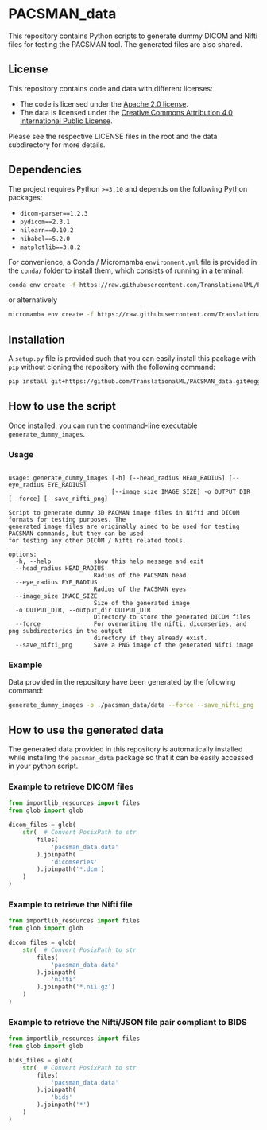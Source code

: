 # PACSMAN_data

This repository contains Python scripts to generate dummy DICOM and Nifti files for testing the PACSMAN tool. The generated files are also shared.


## License

This repository contains code and data with different licenses:

-   The code is licensed under the [Apache 2.0 license](./LICENSE).
-   The data is licensed under the [Creative Commons Attribution 4.0 International Public License](./pacsman_data/data/LICENSE).

Please see the respective LICENSE files in the root and the data subdirectory for more details.

## Dependencies

The project requires Python `>=3.10` and depends on the following Python packages:

- `dicom-parser==1.2.3`
- `pydicom==2.3.1`
- `nilearn==0.10.2`
- `nibabel==5.2.0`
- `matplotlib==3.8.2`

For convenience, a Conda / Micromamba `environment.yml` file is provided in the `conda/` folder to install them, which consists of running in a terminal:

```bash
conda env create -f https://raw.githubusercontent.com/TranslationalML/PACSMAN_data/main/conda/environment.yml
```

or alternatively

```bash
micromamba env create -f https://raw.githubusercontent.com/TranslationalML/PACSMAN_data/main/conda/environment.yml
```

## Installation

A `setup.py` file is provided such that you can easily install this package with `pip` without cloning the repository with the following command:

```bash
pip install git+https://github.com/TranslationalML/PACSMAN_data.git#egg=pacsman_data
```

## How to use the script

Once installed, you can run the command-line executable `generate_dummy_images`.

### Usage

```generate_dummy_images -h

usage: generate_dummy_images [-h] [--head_radius HEAD_RADIUS] [--eye_radius EYE_RADIUS]
                             [--image_size IMAGE_SIZE] -o OUTPUT_DIR [--force] [--save_nifti_png]

Script to generate dummy 3D PACMAN image files in Nifti and DICOM formats for testing purposes. The
generated image files are originally aimed to be used for testing PACSMAN commands, but they can be used
for testing any other DICOM / Nifti related tools.

options:
  -h, --help            show this help message and exit
  --head_radius HEAD_RADIUS
                        Radius of the PACSMAN head
  --eye_radius EYE_RADIUS
                        Radius of the PACSMAN eyes
  --image_size IMAGE_SIZE
                        Size of the generated image
  -o OUTPUT_DIR, --output_dir OUTPUT_DIR
                        Directory to store the generated DICOM files
  --force               For overwriting the nifti, dicomseries, and png subdirectories in the output
                        directory if they already exist.
  --save_nifti_png      Save a PNG image of the generated Nifti image
```

### Example

Data provided in the repository have been generated by the following command:

```bash
generate_dummy_images -o ./pacsman_data/data --force --save_nifti_png
```

## How to use the generated data

The generated data provided in this repository is automatically installed while installing the `pacsman_data` package so that it can be easily accessed in your python script.

### Example to retrieve DICOM files

```python
from importlib_resources import files
from glob import glob

dicom_files = glob(
    str(  # Convert PosixPath to str
        files(
            'pacsman_data.data'
        ).joinpath(
            'dicomseries'
        ).joinpath('*.dcm')
    )
)
```

### Example to retrieve the Nifti file

```python
from importlib_resources import files
from glob import glob

dicom_files = glob(
    str(  # Convert PosixPath to str
        files(
            'pacsman_data.data'
        ).joinpath(
            'nifti'
        ).joinpath('*.nii.gz')
    )
)
```

### Example to retrieve the Nifti/JSON file pair compliant to BIDS

```python
from importlib_resources import files
from glob import glob

bids_files = glob(
    str(  # Convert PosixPath to str
        files(
            'pacsman_data.data'
        ).joinpath(
            'bids'
        ).joinpath('*')
    )
)
```

